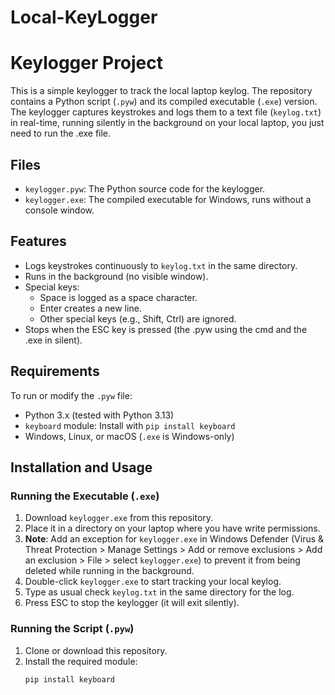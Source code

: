 # Local-KeyLogger  

# Keylogger Project

This is a simple keylogger to track the local laptop keylog. The repository contains a Python script (`.pyw`) and its compiled executable (`.exe`) version. The keylogger captures keystrokes and logs them to a text file (`keylog.txt`) in real-time, running silently in the background on your local laptop, you just need to run the .exe file.

## Files
- `keylogger.pyw`: The Python source code for the keylogger.
- `keylogger.exe`: The compiled executable for Windows, runs without a console window.

## Features
- Logs keystrokes continuously to `keylog.txt` in the same directory.
- Runs in the background (no visible window).
- Special keys:
  - Space is logged as a space character.
  - Enter creates a new line.
  - Other special keys (e.g., Shift, Ctrl) are ignored.
- Stops when the ESC key is pressed (the .pyw using the cmd and the .exe in silent).

## Requirements
To run or modify the `.pyw` file:
- Python 3.x (tested with Python 3.13)
- `keyboard` module: Install with `pip install keyboard`
- Windows, Linux, or macOS (`.exe` is Windows-only)


## Installation and Usage

### Running the Executable (`.exe`)
1. Download `keylogger.exe` from this repository.
2. Place it in a directory on your laptop where you have write permissions.
3. **Note**: Add an exception for `keylogger.exe` in Windows Defender (Virus & Threat Protection > Manage Settings > Add or remove exclusions > Add an exclusion > File > select `keylogger.exe`) to prevent it from being deleted while running in the background.
3. Double-click `keylogger.exe` to start tracking your local keylog.
4. Type as usual check `keylog.txt` in the same directory for the log.
5. Press ESC to stop the keylogger (it will exit silently).

### Running the Script (`.pyw`)
1. Clone or download this repository.
2. Install the required module:
   ```bash
   pip install keyboard
